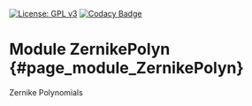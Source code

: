[![License: GPL v3](https://img.shields.io/badge/License-GPL%20v3-blue.svg)](http://www.gnu.org/licenses/gpl-3.0) [![Codacy Badge](https://api.codacy.com/project/badge/Grade/5868713ab2154ed38168d9748aca5ec7)](https://www.codacy.com/gh/milk-org/ZernikePolyn?utm_source=github.com&amp;utm_medium=referral&amp;utm_content=milk-org/ZernikePolyn&amp;utm_campaign=Badge_Grade)

# Module ZernikePolyn {#page_module_ZernikePolyn}

Zernike Polynomials
